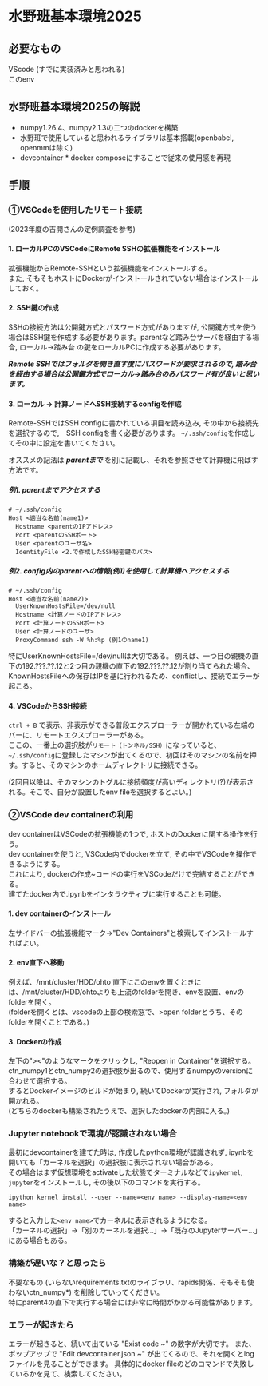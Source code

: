 # 水野班基本環境2025
  
## 必要なもの
VScode (すでに実装済みと思われる)  
このenv

## 水野班基本環境2025の解説
- numpy1.26.4、numpy2.1.3の二つのdockerを構築
- 水野班で使用していると思われるライブラリは基本搭載(openbabel, openmmは除く)
- devcontainer * docker composeにすることで従来の使用感を再現

## 手順
### ①VSCodeを使用したリモート接続
(2023年度の吉開さんの定例調査を参考)  

#### 1. ローカルPCのVSCodeにRemote SSHの拡張機能をインストール
拡張機能からRemote-SSHという拡張機能をインストールする。  
また, そもそもホストにDockerがインストールされていない場合はインストールしておく。

#### 2. SSH鍵の作成
SSHの接続方法は公開鍵方式とパスワード方式がありますが, 公開鍵方式を使う場合はSSH鍵を作成する必要があります。parentなど踏み台サーバを経由する場合, ローカル→踏み台 の鍵をローカルPCに作成する必要があります。  

***Remote SSHではフォルダを開き直す度にパスワードが要求されるので, 踏み台を経由する場合は公開鍵方式でローカル→踏み台のみパスワード有が良いと思います。***

#### 3. ローカル → 計算ノードへSSH接続するconfigを作成
Remote-SSHではSSH configに書かれている項目を読み込み, その中から接続先を選択するので,　SSH configを書く必要があります。 ```~/.ssh/config```を作成してその中に設定を書いてください。  

オススメの記法は ***parentまで*** を別に記載し、それを参照させて計算機に飛ばす方法です。


##### 例1. parentまでアクセスする
```
# ~/.ssh/config
Host <適当な名前(name1)>
  Hostname <parentのIPアドレス>
  Port <parentのSSHポート>
  User <parentのユーザ名>
  IdentityFile <2.で作成したSSH秘密鍵のパス>
```

##### 例2. config内のparentへの情報(例1)を使用して計算機へアクセスする
```
# ~/.ssh/config
Host <適当な名前(name2)>
  UserKnownHostsFile=/dev/null
  Hostname <計算ノードのIPアドレス>
  Port <計算ノードのSSHポート>
  User <計算ノードのユーザ>
  ProxyCommand ssh -W %h:%p (例1のname1)
```
特にUserKnownHostsFile=/dev/nullは大切である。
例えば、一つ目の親機の直下の192.???.??.12と2つ目の親機の直下の192.???.??.12が割り当てられた場合、KnownHostsFileへの保存はIPを基に行われるため、conflictし、接続でエラーが起こる。

#### 4. VSCodeからSSH接続
```ctrl + B``` で表示、非表示ができる普段エクスプローラーが開かれている左端のバーに、リモートエクスプローラーがある。  
ここの、一番上の選択肢が```リモート（トンネル/SSH）```になっていると、```~/.ssh/config```に登録したマシンが出てくるので、初回はそのマシンの名前を押す。すると、そのマシンのホームディレクトリに接続できる。

(2回目以降は、そのマシンのトグルに接続頻度が高いディレクトリ(?)が表示される。そこで、自分が設置したenv fileを選択するとよい。)

### ②VSCode dev containerの利用
dev containerはVSCodeの拡張機能の1つで, ホストのDockerに関する操作を行う。  
dev containerを使うと, VSCode内でdockerを立て, その中でVSCodeを操作できるようにする。  
これにより, dockerの作成~コードの実行をVSCodeだけで完結することができる。  
建てたdocker内で.ipynbをインタラクティブに実行することも可能。

#### 1. dev containerのインストール
左サイドバーの拡張機能マーク→"Dev Containers"と検索してインストールすればよい。

#### 2. env直下へ移動 
例えば、/mnt/cluster/HDD/ohto 直下にこのenvを置くときには、/mnt/cluster/HDD/ohtoよりも上流のfolderを開き、envを設置、envのfolderを開く。  
(folderを開くとは、vscodeの上部の検索窓で、>open folderとうち、そのfolderを開くことである。)

#### 3. Dockerの作成
左下の"><"のようなマークをクリックし, "Reopen in Container"を選択する。  
ctn_numpy1とctn_numpy2の選択肢が出るので、使用するnumpyのversionに合わせて選択する。  
するとDockerイメージのビルドが始まり, 続いてDockerが実行され, フォルダが開かれる。  
(どちらのdockerも構築されたうえで、選択したdockerの内部に入る。)

### Jupyter notebookで環境が認識されない場合
最初にdevcontainerを建てた時は, 作成したpython環境が認識されず, ipynbを開いても「カーネルを選択」の選択肢に表示されない場合がある。  
その場合はまず仮想環境をactivateした状態でターミナルなどで```ipykernel```, ```jupyter```をインストールし, その後以下のコマンドを実行する。
```
ipython kernel install --user --name=<env name> --display-name=<env name>
```
すると入力した```<env name>```でカーネルに表示されるようになる。  
「カーネルの選択」→「別のカーネルを選択...」→「既存のJupyterサーバー...」にある場合もある。

### 構築が遅いな？と思ったら
不要なもの (いらないrequirements.txtのライブラリ、rapids関係、そもそも使わないctn_numpy*) を削除していってください。  
特にparent4の直下で実行する場合には非常に時間がかかる可能性があります。

### エラーが起きたら
エラーが起きると、続いて出ている "Exist code ~" の数字が大切です。
また、ポップアップで "Edit devcontainer.json ~" が出てくるので、それを開くとlogファイルを見ることができます。
具体的にdocker fileのどのコマンドで失敗しているかを見て、検索してください。